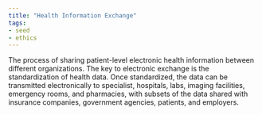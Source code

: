 ```yaml
---
title: "Health Information Exchange"
tags:
- seed
- ethics
---
```

The process of sharing patient-level electronic health information between different organizations. The key to electronic exchange is the standardization of health data. Once standardized, the data can be transmitted electronically to specialist, hospitals, labs, imaging facilities, emergency rooms, and pharmacies, with subsets of the data shared with insurance companies, government agencies, patients, and employers.